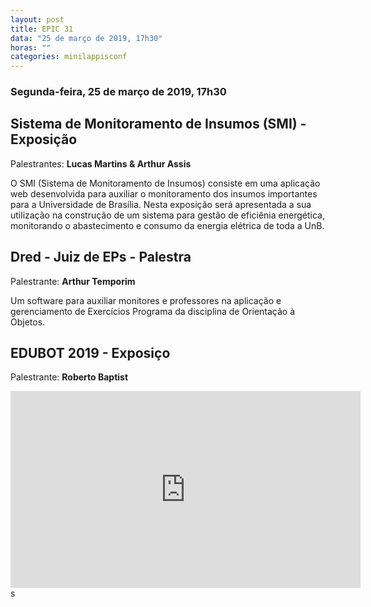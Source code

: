 ```yaml
---
layout: post
title: EPIC 31
data: "25 de março de 2019, 17h30"
horas: ""
categories: minilappisconf
---
```


### Segunda-feira, 25 de março de 2019, 17h30	


## Sistema de Monitoramento de Insumos (SMI) - Exposição
 
Palestrantes: **Lucas Martins & Arthur Assis**

O SMI (Sistema de Monitoramento de Insumos) consiste em uma aplicação web desenvolvida para auxiliar o monitoramento dos insumos importantes para a Universidade de Brasília. Nesta exposição será apresentada a sua utilização na construção de um sistema para gestão de eficiênia energética, monitorando o abastecimento e consumo da energia elétrica de toda a UnB.


## Dred - Juiz de EPs - Palestra

Palestrante: **Arthur Temporim** 

Um software para auxiliar monitores e professores na aplicação e gerenciamento de Exercícios Programa da disciplina de Orientação à Objetos.

## EDUBOT 2019 - Exposiço

Palestrante: **Roberto Baptist**

<iframe width="560" height="315" src="https://www.youtube.com/embed/6J-LBzYqnc0" frameborder="0" allow="autoplay; encrypted-media" allowfullscreen></iframe>s